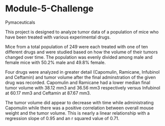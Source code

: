 # Module-5-Challenge
Pymaceuticals


This project is designed to analyze tumor data of a population of mice who have been treated with various experimental drugs. 

Mice from a total population of 249 were each treated with one of ten different drugs and were studied based on how the volume of their tumors changed over time. The population was evenly divided among male and female mice with 50.2% male and 49.8% female. 

Four drugs were analyzed in greater detail (Capomulin, Ramicane, Infubinol and Ceftamin) and tumor volume after the final adminstration of the given drug was recorded. Capomulin and Ramicane had a lower median final tumor volume with 38.12 mm3 and 36.56 mm3 respectively versus Infubinol at 60.17 mm3 and Ceftamin at 87.67 mm3.


The tumor volume did appear to decrease with time while administrating Capomulin while there was a positive correlation between overall mouse weight and the tumor volume. This is nearly a linear relationship with a regression slope of 0.95 and an r squared value of 0.71.
